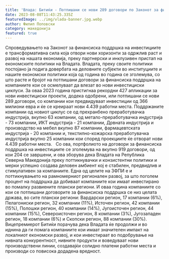 ```yaml
---
title: 'Влада: Битиќи - Потпишани се нови 289 договори по Законот за финансиска поддршка на инвестиции за 366 милиони евра инвестиции на компаниите - 08 АВГУСТ 2023'
date: 2023-08-08T11:43:25.335Z
featuredImage: ../img/vlada-banner.jpg.webp
author: Филип Поповски
category: македонија
featured: true
---
```

Спроведувањето на Законот за финансиска поддршка на инвестициите е трансформативна сила која отвори нови хоризонти за одржлив раст и развој на нашата економија, преку партнерски и инклузивен пристап на економските политики на Владата.
Владата, преку своите политики постојано ја подига довербата на деловните субјекти во институциите и нашите економски политики која од година во година се зголемува, со што расте и бројот на потпишани договори за финансиска поддршка на компаниите кои се осмелуваат да влезат во нови инвестициски циклуси.
За оваа 2023 година пристигнаа рекордни 427 апликации за нови инвестициски проекти, додека одобрени, или потпишани се нови 289 договори, со компании кои предвидуваат инвестиции од 366 милиони евра и ќе се креираат нови 4.439 работни места. Поддржаните компании од новиот циклус се од прехранбено преработувачка индустрија, вкупно 63 компании, од метало-преработувачка индустрија - 73 компании, ИКТ индустрија - 21 компании, Дрвната индустрија и производство на мебел вкупно 87 компании, фармацевтската индустрија - 20 компании и, текстилно-кожарска преработувачка индустрија вкупно 25 компании кои според проекциите ќе отворат нови 4.439 работни места.  
Со ова, портфолиото на договори за финансиска поддршка на инвестициите се зголемува на вкупно 919 договори, од кои 204 се завршени, и ова зборува дека Владата на Република Северна Македонија преку поттикнувачки и конзистентни политики и мерки успешно создава деловен амбиент кој е стабилен, предвидлив и стимулативен за компаниите.
Една од целите на ЗФПИ е и поттикнувањето на рамномерниот регионален развој, за што поголем процент на поддршка да добиваат компаниите кои имаат инвестирано во помалку развиените плански региони. И оваа година компаниите со кои се потпишани договорите за финансиска поддршка се низ целата држава, во сите плански региони: Вардарски регион, 17 компании (6%), Пелагониски регион, 32 компании (11%), Источен регион, 42 компании (15%), Полошки регион, 40 компании (14%), Југоисточен регион, 44 компании (15%), Североисточен регион, 8 компании (3%), Југозападен регион, 18 компании (6%) и Скопски регион, 88 компании (30%).  
Вицепремиерот Битиќи порачува дека Владата ќе продолжи и во иднина да ги помага компаниите кои имаат значителен импакт на локалниот економски развој, и кои инвестираат во подобрување на нивната конкурентност, нивните продукти и воведуваат нови производствени линии, создавајќи солидно платени работни места и производи со повисока додадена вредност.
 
